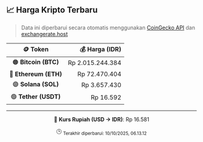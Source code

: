 

<!-- HARGA_KRIPTO -->
## 📈 Harga Kripto Terbaru

> Data ini diperbarui secara otomatis menggunakan [CoinGecko API](https://www.coingecko.com/) dan [exchangerate.host](https://exchangerate.host/)

<div align="center">

| 🪙 Token | 💰 Harga (IDR) |
|:------:|---------------:|
| 🟠 **Bitcoin (BTC)**   | Rp 2.015.244.384 |
| 🔵 **Ethereum (ETH)**  | Rp 72.470.404 |
| 🟣 **Solana (SOL)**    | Rp 3.657.430 |
| 🟢 **Tether (USDT)**   | Rp 16.592 |

---

💱 **Kurs Rupiah (USD → IDR)**: Rp 16.581

🕒 <sub>Terakhir diperbarui: 10/10/2025, 06.13.12</sub>

</div>
<!-- /HARGA_KRIPTO -->